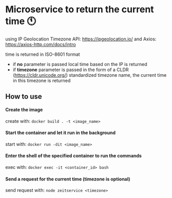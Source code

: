 # Microservice to return the current time :clock11:

using IP Geolocation Timezone API: https://ipgeolocation.io/
and Axios: https://axios-http.com/docs/intro

time is returned in ISO-8601 format

* if **no** parameter is passed local time based on the IP is returned
* if **timezone** parameter is passed in the form of a CLDR (https://cldr.unicode.org/) standardized timezone name, the current time in this timezone is returned

## How to use

#### Create the image
create with:   `docker build . -t <image_name>`

#### Start the container and let it run in the background
start with:  `docker run -dit <image_name>`

#### Enter the shell of the specified container to run the commands
exec with: `docker exec -it <container_id> bash`

#### Send a request for the current time (timezone is optional)
send request with: `node zeitservice <timezone>`

